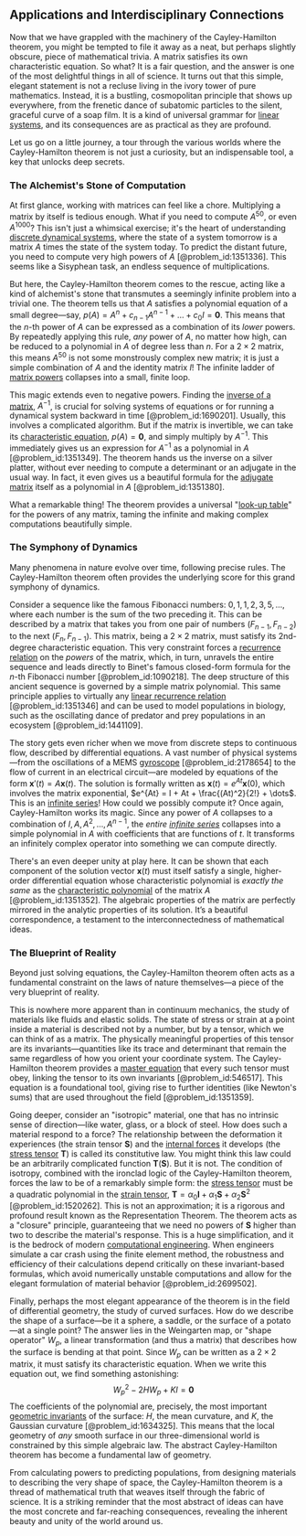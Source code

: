 ## Applications and Interdisciplinary Connections

Now that we have grappled with the machinery of the Cayley-Hamilton theorem, you might be tempted to file it away as a neat, but perhaps slightly obscure, piece of mathematical trivia. A matrix satisfies its own characteristic equation. So what? It is a fair question, and the answer is one of the most delightful things in all of science. It turns out that this simple, elegant statement is not a recluse living in the ivory tower of pure mathematics. Instead, it is a bustling, cosmopolitan principle that shows up everywhere, from the frenetic dance of subatomic particles to the silent, graceful curve of a soap film. It is a kind of universal grammar for [linear systems](@article_id:147356), and its consequences are as practical as they are profound.

Let us go on a little journey, a tour through the various worlds where the Cayley-Hamilton theorem is not just a curiosity, but an indispensable tool, a key that unlocks deep secrets.

### The Alchemist's Stone of Computation

At first glance, working with matrices can feel like a chore. Multiplying a matrix by itself is tedious enough. What if you need to compute $A^{50}$, or even $A^{1000}$? This isn't just a whimsical exercise; it's the heart of understanding [discrete dynamical systems](@article_id:154442), where the state of a system tomorrow is a matrix $A$ times the state of the system today. To predict the distant future, you need to compute very high powers of $A$ [@problem_id:1351336]. This seems like a Sisyphean task, an endless sequence of multiplications.

But here, the Cayley-Hamilton theorem comes to the rescue, acting like a kind of alchemist's stone that transmutes a seemingly infinite problem into a trivial one. The theorem tells us that $A$ satisfies a polynomial equation of a small degree—say, $p(A) = A^n + c_{n-1}A^{n-1} + \dots + c_0I = \mathbf{0}$. This means that the $n$-th power of $A$ can be expressed as a combination of its *lower* powers. By repeatedly applying this rule, *any* power of $A$, no matter how high, can be reduced to a polynomial in $A$ of degree less than $n$. For a $2 \times 2$ matrix, this means $A^{50}$ is not some monstrously complex new matrix; it is just a simple combination of $A$ and the identity matrix $I$! The infinite ladder of [matrix powers](@article_id:264272) collapses into a small, finite loop.

This magic extends even to negative powers. Finding the [inverse of a matrix](@article_id:154378), $A^{-1}$, is crucial for solving systems of equations or for running a dynamical system backward in time [@problem_id:1690201]. Usually, this involves a complicated algorithm. But if the matrix is invertible, we can take its [characteristic equation](@article_id:148563), $p(A)=\mathbf{0}$, and simply multiply by $A^{-1}$. This immediately gives us an expression for $A^{-1}$ as a polynomial in $A$ [@problem_id:1351349]. The theorem hands us the inverse on a silver platter, without ever needing to compute a determinant or an adjugate in the usual way. In fact, it even gives us a beautiful formula for the [adjugate matrix](@article_id:155111) itself as a polynomial in $A$ [@problem_id:1351380].

What a remarkable thing! The theorem provides a universal "[look-up table](@article_id:167330)" for the powers of any matrix, taming the infinite and making complex computations beautifully simple.

### The Symphony of Dynamics

Many phenomena in nature evolve over time, following precise rules. The Cayley-Hamilton theorem often provides the underlying score for this grand symphony of dynamics.

Consider a sequence like the famous Fibonacci numbers: $0, 1, 1, 2, 3, 5, \dots$, where each number is the sum of the two preceding it. This can be described by a matrix that takes you from one pair of numbers $(F_{n-1}, F_{n-2})$ to the next $(F_n, F_{n-1})$. This matrix, being a $2 \times 2$ matrix, must satisfy its 2nd-degree characteristic equation. This very constraint forces a [recurrence relation](@article_id:140545) on the *powers* of the matrix, which, in turn, unravels the entire sequence and leads directly to Binet's famous closed-form formula for the $n$-th Fibonacci number [@problem_id:1090218]. The deep structure of this ancient sequence is governed by a simple matrix polynomial. This same principle applies to virtually any [linear recurrence relation](@article_id:179678) [@problem_id:1351346] and can be used to model populations in biology, such as the oscillating dance of predator and prey populations in an ecosystem [@problem_id:1441109].

The story gets even richer when we move from discrete steps to continuous flow, described by differential equations. A vast number of physical systems—from the oscillations of a MEMS [gyroscope](@article_id:172456) [@problem_id:2178654] to the flow of current in an electrical circuit—are modeled by equations of the form $\mathbf{x}'(t) = A\mathbf{x}(t)$. The solution is formally written as $\mathbf{x}(t) = e^{At}\mathbf{x}(0)$, which involves the matrix exponential, $e^{At} = I + At + \frac{(At)^2}{2!} + \dots$. This is an [infinite series](@article_id:142872)! How could we possibly compute it? Once again, Cayley-Hamilton works its magic. Since any power of $A$ collapses to a combination of $I, A, A^2, \dots, A^{n-1}$, the *entire [infinite series](@article_id:142872)* collapses into a simple polynomial in $A$ with coefficients that are functions of $t$. It transforms an infinitely complex operator into something we can compute directly.

There's an even deeper unity at play here. It can be shown that each component of the solution vector $\mathbf{x}(t)$ must itself satisfy a single, higher-order differential equation whose characteristic polynomial is *exactly the same* as the [characteristic polynomial](@article_id:150415) of the matrix $A$ [@problem_id:1351352]. The algebraic properties of the matrix are perfectly mirrored in the analytic properties of its solution. It’s a beautiful correspondence, a testament to the interconnectedness of mathematical ideas.

### The Blueprint of Reality

Beyond just solving equations, the Cayley-Hamilton theorem often acts as a fundamental constraint on the laws of nature themselves—a piece of the very blueprint of reality.

This is nowhere more apparent than in continuum mechanics, the study of materials like fluids and elastic solids. The state of stress or strain at a point inside a material is described not by a number, but by a tensor, which we can think of as a matrix. The physically meaningful properties of this tensor are its invariants—quantities like its trace and determinant that remain the same regardless of how you orient your coordinate system. The Cayley-Hamilton theorem provides a [master equation](@article_id:142465) that every such tensor must obey, linking the tensor to its own invariants [@problem_id:546517]. This equation is a foundational tool, giving rise to further identities (like Newton's sums) that are used throughout the field [@problem_id:1351359].

Going deeper, consider an "isotropic" material, one that has no intrinsic sense of direction—like water, glass, or a block of steel. How does such a material respond to a force? The relationship between the deformation it experiences (the strain tensor $\mathbf{S}$) and the [internal forces](@article_id:167111) it develops (the [stress tensor](@article_id:148479) $\mathbf{T}$) is called its constitutive law. You might think this law could be an arbitrarily complicated function $\mathbf{T}(\mathbf{S})$. But it is not. The condition of isotropy, combined with the ironclad logic of the Cayley-Hamilton theorem, forces the law to be of a remarkably simple form: the [stress tensor](@article_id:148479) must be a quadratic polynomial in the [strain tensor](@article_id:192838), $\mathbf{T} = \alpha_0 \mathbf{I} + \alpha_1 \mathbf{S} + \alpha_2 \mathbf{S}^2$ [@problem_id:1520262]. This is not an approximation; it is a rigorous and profound result known as the Representation Theorem. The theorem acts as a "closure" principle, guaranteeing that we need no powers of $\mathbf{S}$ higher than two to describe the material's response. This is a huge simplification, and it is the bedrock of modern [computational engineering](@article_id:177652). When engineers simulate a car crash using the finite element method, the robustness and efficiency of their calculations depend critically on these invariant-based formulas, which avoid numerically unstable computations and allow for the elegant formulation of material behavior [@problem_id:2699502].

Finally, perhaps the most elegant appearance of the theorem is in the field of differential geometry, the study of curved surfaces. How do we describe the shape of a surface—be it a sphere, a saddle, or the surface of a potato—at a single point? The answer lies in the Weingarten map, or "shape operator" $W_p$, a linear transformation (and thus a matrix) that describes how the surface is bending at that point. Since $W_p$ can be written as a $2 \times 2$ matrix, it must satisfy its characteristic equation. When we write this equation out, we find something astonishing:
$$W_p^2 - 2H W_p + K I = \mathbf{0}$$
The coefficients of the polynomial are, precisely, the most important [geometric invariants](@article_id:178117) of the surface: $H$, the mean curvature, and $K$, the Gaussian curvature [@problem_id:1634325]. This means that the local geometry of *any* smooth surface in our three-dimensional world is constrained by this simple algebraic law. The abstract Cayley-Hamilton theorem has become a fundamental law of geometry.

From calculating powers to predicting populations, from designing materials to describing the very shape of space, the Cayley-Hamilton theorem is a thread of mathematical truth that weaves itself through the fabric of science. It is a striking reminder that the most abstract of ideas can have the most concrete and far-reaching consequences, revealing the inherent beauty and unity of the world around us.